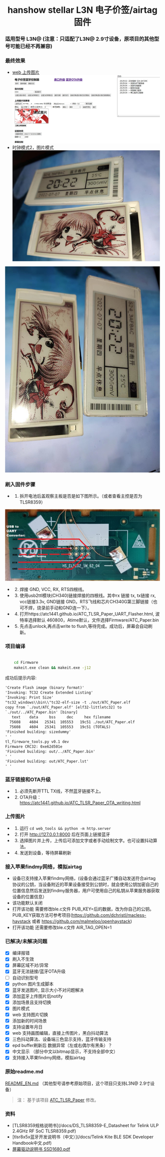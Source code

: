 <h1 align="center">hanshow stellar L3N 电子价签/airtag固件</h1>

### 适用型号 L3N@ (注意：只适配了L3N@ 2.9寸设备，原项目的其他型号可能已经不再兼容)

### 最终效果

- [web 上传图片](https://javabin.cn/stellar-L3N-etag/web_tools/)
  ![蓝牙管理](/images/web.jpg)
- 时钟模式2，图片模式
  ![时钟模式2，图片模式](/images/1553702163.jpg)

![时钟模式2，图片模式](/images/1587504241.jpg)

### 刷入固件步骤

- 1. 拆开电池后盖观察主板是否是如下图所示。（或者查看主控是否为TLSR8359）

![焊接图示](/USB_UART_Flashing_connection.jpg)

- 2. 焊接 GND, VCC, RX, RTS四根线。
- 3. 使用usb2ttl模块(CH340)链接焊接的四根线。其中rx 链接 tx, tx链接 rx, vcc链接3.3v, GND链接 GND。RTS飞线和芯片CH340G第三脚链接（也可不焊，烧录前手动和GND连一下）。
- 4. 打开https://atc1441.github.io/ATC_TLSR_Paper_UART_Flasher.html, 波特率选择默认 460800，Atime默认，文件选择Firmware/ATC_Paper.bin
- 5. 先点击unlock,再点击write to flush,等待完成。成功后，屏幕会自动刷新。

### 项目编译

```cmd

    cd Firmware
    makeit.exe clean && makeit.exe -j12

```

成功后提示内容:

```
'Create Flash image (binary format)'
'Invoking: TC32 Create Extended Listing'
'Invoking: Print Size'
"tc32_windows\\bin\\"tc32-elf-size -t ./out/ATC_Paper.elf
copy from `./out/ATC_Paper.elf' [elf32-littletc32] to `./out/../ATC_Paper.bin' [binary]
   text    data     bss     dec     hex filename
  75608    4604   25341  105553   19c51 ./out/ATC_Paper.elf
  75608    4604   25341  105553   19c51 (TOTALS)
'Finished building: sizedummy'
' '
tl_fireware_tools.py v0.1 dev
Firmware CRC32: 0xe62d501e
'Finished building: out/../ATC_Paper.bin'
' '
'Finished building: out/ATC_Paper.lst'
' '
```

### 蓝牙链接和OTA升级

- 1. 必须先断开TTL TX线，不然蓝牙链接不上。
- 2. OTA升级： https://atc1441.github.io/ATC_TLSR_Paper_OTA_writing.html

### 上传图片

- 1. 运行 `cd web_tools && python -m http.server`
- 2. 打开 http://127.0.0.1:8000 后在页面上链接蓝牙
- 3. 选择图片并上传，上传后可添加文字或者手动绘制文字。也可设置抖动算法。
- 4. 发送到设备，等待屏幕刷新

### 接入苹果findmy网络，模拟airtag
- 设备已支持接入苹果findmy网络，(设备会通过蓝牙广播自动发送符合airtag协议的公钥，当设备附近的苹果设备接受到公钥时，就会使用公钥加密自己的位置信息然后发送到findmy服务器，用户可使用自己的私钥从苹果服务器获取设备的位置信息）
- 该功能默认关闭
- 打开该功能 需要修改ble.c文件 PUB_KEY=后的数据，改为你自己的公钥。PUB_KEY获取方法可参考项目(https://github.com/dchristl/macless-haystack 或者 https://github.com/malmeloo/openhaystack)
- 打开该功能 还需要修改ble.c文件 AIR_TAG_OPEN=1

### 已解决/未解决问题

- [X]  编译报错
- [X]  刷入不生效
- [X]  屏幕区域不对/异常
- [X]  蓝牙无法链接/蓝牙OTA升级
- [ ]  自动识别型号
- [X]  python 图片生成脚本
- [X]  蓝牙发送图片, 显示大小不对问题解决
- [X]  添加蓝牙上传图片后notify
- [X]  添加场景且支持切换
- [X]  图片模式
- [X]  web 支持图片切换
- [X]  添加新的时间场景
- [X]  支持设置年月日
- [X]  web 支持画图编辑，直接上传图片，黑白抖动算法
- [X]  三色抖动算法、设备端三色显示支持，蓝牙传输支持
- [X]  epd buffer刷新后 数据异常（左或右偶尔有黑条）？
- [X]  中文显示 （部分中文以bitmap显示，不支持全部中文）
- [X]  支持接入苹果findmy网络，模拟airtag

### 原始readme.md

[README_EN.md](/README_en.md) （其他型号请参考原始项目，这个项目只支持L3N@ 2.9寸设备）

> 注：
> 基于该项目 [ATC_TLSR_Paper](https://github.com/atc1441/ATC_TLSR_Paper) 修改。

### 资料

- [TLSR8359规格说明书](/docs/DS_TLSR8359-E_Datasheet for Telink ULP 2.4GHz RF SoC TLSR8359.pdf)
- [tlsr8x5x蓝牙开发说明书（中文）](/docs/Telink Kite BLE SDK Developer Handbook中文.pdf)
- [屏幕驱动说明书 SSD1680.pdf](/docs/SSD1680.pdf)
